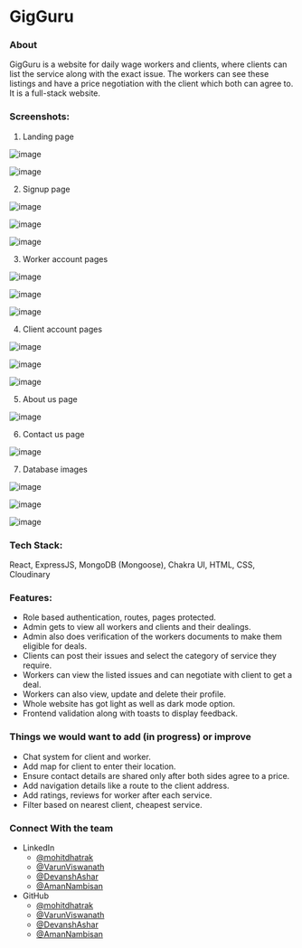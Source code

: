 # GigGuru

### About
GigGuru is a website for daily wage workers and clients, where clients can list the service along with the exact issue. The workers can see these listings and have a price negotiation with the client which both can agree to. It is a full-stack website.

### Screenshots:

1. Landing page

![image](https://user-images.githubusercontent.com/91209576/218294997-b1f75067-9694-481d-a8a5-fdd3bd953684.png)

![image](https://user-images.githubusercontent.com/91209576/218295015-68a46f71-bcf5-4f77-86da-cddf9615348b.png)

2. Signup page

![image](https://user-images.githubusercontent.com/91209576/218295096-49a4715e-ce7a-4759-b7ea-c8bb5c9e9732.png)

![image](https://user-images.githubusercontent.com/91209576/218295108-f74e4968-39d1-4194-a5fb-24be88fd0ad8.png)

![image](https://user-images.githubusercontent.com/91209576/218295123-416b60c4-c994-4313-a343-c349a40f843f.png)

3. Worker account pages

![image](https://user-images.githubusercontent.com/91209576/218295172-cf2821cc-e494-42ae-b6c6-41a3a58e5650.png)

![image](https://user-images.githubusercontent.com/91209576/218295186-a72c782b-2cc0-4acd-8158-7fd920100ffa.png)

![image](https://user-images.githubusercontent.com/91209576/218295196-0b63f457-dfd0-4a68-b4fc-140d0ad195e9.png)

4. Client account pages

![image](https://user-images.githubusercontent.com/91209576/218295214-a603e908-884b-43fa-a72d-d02315978cc7.png)

![image](https://user-images.githubusercontent.com/91209576/218295223-624fa9b5-bfc2-44fe-aeea-e7565a94dc4d.png)

![image](https://user-images.githubusercontent.com/91209576/218295228-a5eeab67-f9b9-419c-8b0d-8f2500b2c2da.png)

5. About us page

![image](https://user-images.githubusercontent.com/91209576/218295257-4ba3766f-beb7-4326-9cac-1be4c64c9ad6.png)

6. Contact us page

![image](https://user-images.githubusercontent.com/91209576/218295264-434576a3-83d7-4eae-bb16-84fcd739a675.png)

7. Database images

![image](https://user-images.githubusercontent.com/91209576/218296391-7c816eeb-489a-4755-817f-50d89effc9c2.png)

![image](https://user-images.githubusercontent.com/91209576/218296358-d777e83d-72d8-4fb5-bda9-e27108cf6549.png)

![image](https://user-images.githubusercontent.com/91209576/218296370-4a67f995-5e05-429c-b85b-4db768288c26.png)


### Tech Stack:
React, ExpressJS, MongoDB (Mongoose), Chakra UI, HTML, CSS, Cloudinary

### Features:
  - Role based authentication, routes, pages protected.
  - Admin gets to view all workers and clients and their dealings.
  - Admin also does verification of the workers documents to make them eligible for deals.
  - Clients can post their issues and select the category of service they require.
  - Workers can view the listed issues and can negotiate with client to get a deal.
  - Workers can also view, update and delete their profile.
  - Whole website has got light as well as dark mode option.
  - Frontend validation along with toasts to display feedback.

### Things we would want to add (in progress) or improve
  - Chat system for client and worker.
  - Add map for client to enter their location.
  - Ensure contact details are shared only after both sides agree to a price.
  - Add navigation details like a route to the client address.
  - Add ratings, reviews for worker after each service.
  - Filter based on nearest client, cheapest service.

### Connect With the team
  - LinkedIn
    - [@mohitdhatrak](https://www.linkedin.com/in/mohitdhatrak)
    - [@VarunViswanath](https://www.linkedin.com/in/varun-viswanath-10a3b0222)
    - [@DevanshAshar](https://www.linkedin.com/in/devansh-ashar)
    - [@AmanNambisan](https://www.linkedin.com/in/aman-nambisan-b51799254)
  - GitHub
    - [@mohitdhatrak](https://github.com/mohitdhatrak)
    - [@VarunViswanath](https://github.com/maverick2903)
    - [@DevanshAshar](https://github.com/DevanshAshar)
    - [@AmanNambisan](https://github.com/my-neme-eh-jeff)
